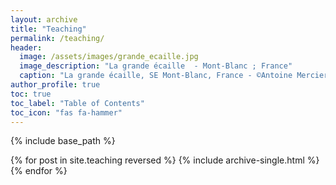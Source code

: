 ```yaml
---
layout: archive
title: "Teaching"
permalink: /teaching/
header:
  image: /assets/images/grande_ecaille.jpg
  image_description: "La grande écaille  - Mont-Blanc ; France"
  caption: "La grande écaille, SE Mont-Blanc, France - ©Antoine Mercier"
author_profile: true
toc: true
toc_label: "Table of Contents"
toc_icon: "fas fa-hammer"
---
```


{% include base_path %}

{% for post in site.teaching reversed %}
  {% include archive-single.html %}
{% endfor %}
